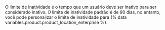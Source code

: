 O limite de inatividade é o tempo que um usuário deve ser inativo para ser considerado inativo. O limite de inatividade padrão é de 90 dias, no entanto, você pode personalizar o limite de inatividade para {% data variables.product.product_location_enterprise %}.
